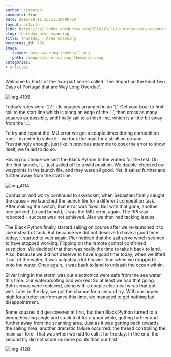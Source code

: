 ```yaml
---
author: simsoton
comments: true
date: 2016-10-11 15:11:30+00:00
layout: article
link: https://sailrobot.wordpress.com/2016/10/11/thursday-area-scanning/
slug: thursday-area-scanning
title: Thursday - Area Scanning
wordpress_id: 735
image:
   teaser: area-scaning-thumbnail.png
   path: /images/area-scaning-thumbnail.png
categories:
- articles
---
```


Welcome to Part I of the two-part series called 'The Report on the Final Two Days of Portugal that are Way Long Overdue'.

![img_4105](https://sailrobot.files.wordpress.com/2016/09/img_4105.jpg)

Today’s rules were: 27 little squares arranged in an ‘L’. Get your boat to first sail to the start line which is along an edge of the ‘L’, then cross as many squares as possible, and finally sail to a finish line, which is a little bit away from the ‘L’.

To try and repeat the IMU error we got a couple times during competition runs - in order to solve it - we took the boat for a stroll on ground. Frustratingly enough, just like in previous attempts to coax the error to show itself, we failed to do so.

Having no choice we sent the Black Python to the waters for the test. On the first launch, it… just sailed off to a wild position. We double-checked our waypoints in the launch file, and they were all good. Yet, it sailed further and further away from the start line.

![img_4114](https://sailrobot.files.wordpress.com/2016/09/img_4114.jpg)

Confusion and worry continued to skyrocket, when Sebastien finally caught the cause - we launched the launch file for a different competition task. After making the switch, that error was fixed. But with that gone, another one arrived. Lo and behold, it was the IMU error, again. The RPi was rebooted - success was not achieved. Also we then had tacking issues.

The Black Python finally started sailing on course after we re-launched it to jibe instead of tack. But because we did not deserve to have a good time today, it started to veer again. Pier noticed that the sail servo winch seemed to have stopped working. Flipping on the remote control confirmed suspicion. We decided that then was really the time to take it back to land. Also, because we did not deserve to have a good time today, when we lifted it out of the water, it was palpably a lot heavier than when we dropped it onto the water. Once again, it was back to land to unleash the ocean within.

Silver lining in the storm was our electronics were safe from the sea water this time. Our waterproofing had worked! So at least we had that going. Both servos were replaced, along with a couple electrical wires that got wet. Later in the day, we got the chance for a second try. With our hopes high for a better performance this time, we managed to get nothing but disappointment.

Some squares did get covered at first, but then Black Python turned to a wrong heading angle and stuck to it for a good while, getting further and further away from the scanning area. Just as it was getting back towards the sailing area, another dramatic failure occurred: the thread controlling the main sail tore. That was when we had to call it for the day. In the end, the second try did not score us more points than our first.

![img_4128](https://sailrobot.files.wordpress.com/2016/09/img_4128.jpg)
